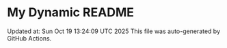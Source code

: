 # My Dynamic README
Updated at: Sun Oct 19 13:24:09 UTC 2025
This file was auto-generated by GitHub Actions.
